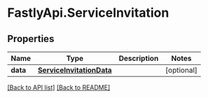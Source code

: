 # FastlyApi.ServiceInvitation

## Properties

Name | Type | Description | Notes
------------ | ------------- | ------------- | -------------
**data** | [**ServiceInvitationData**](ServiceInvitationData.md) |  | [optional] 



[[Back to API list]](../../README.md#endpoints) [[Back to README]](../../README.md)
